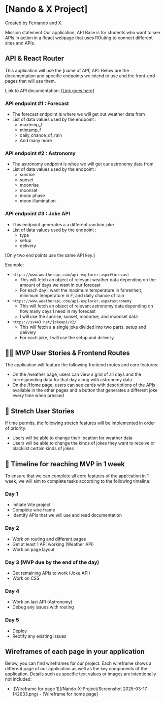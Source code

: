 # [Nando & X Project]

Created by Fernando and X.

Mission statement
Our application, API Base is for students  who want to see APIs in action in a React webpage that uses ROuting to connect different sites and APIs.

## API & React Router

This application will use the [name of API] API. Below are the documentation and specific endpoints we intend to use and the front-end pages that will use them.

Link to API documentation: [\[Link goes here\]](https://www.weatherapi.com/docs/)

### API endpoint #1 : Forecast

- The forecast endpoint is where we will get out weather data from
- List of data values used by the endpoint :
  - maxtemp_f
  - mintemp_f
  - daily_chance_of_rain
  - And many more

### API endpoint #2 : Astronomy

- The astronomy endpoint is whee we will get our astronomy data from
- List of data values used by the endpoint :
  - sunrise
  - sunset
  - moonrise
  - moonset
  - moon phase
  - moon illumination

### API endpoint #3 : Joke API

- This endpoint generates a a different random joke
- List of data values used by the endpoint :
  - type
  - setup
  - delivery

[Only two end points use the same API key.]

Example:

- `https://www.weatherapi.com/api-explorer.aspx#forecast`
  - This will fetch an object of relevant weather data depending on the amount of days we want in our forecast
  - For each day I want the maximum temperature in fahrenheit, minimum temperature in F, and daily chance of rain
- `https://www.weatherapi.com/api-explorer.aspx#astronomy`
  - This will fetch an object of relevant astronomy data depending on how many days I need in my forecast
  - I will use the sunrise, sunset, moonrise, and moonset data
- `https://sv443.net/jokeapi/v2/`
  - This will fetch a a single joke divided into two parts: setup and delivery
  - For each joke, I will use the setup and delivery

## 👩‍💻 MVP User Stories & Frontend Routes

The application will feature the following frontend routes and core features:

- On the /weather page, users can view a grid of all days and the corresponding data for that day along with astronomy data
- On the /Home page, users can see cards with descriptions of the APIs available in the other pages and a button that generates a different joke every time when pressed

## 🤔 Stretch User Stories

If time permits, the following stretch features will be implemented in order of priority:

- Users will be able to change their location for weather data
- Users will be able to change the kinds of jokes they want to receive or blacklist certain kinds of jokes

## 📆 Timeline for reaching MVP in 1 week

To ensure that we can complete all core features of the application in 1 week, we will aim to complete tasks according to the following timeline:

### Day 1

- Initiate Vite project
- Complete wire frame
- Identify APIs that we will use and read documentation

### Day 2

- Work on routing and different pages
- Get at least 1 API working (Weather API)
- Work on page layout

### Day 3 (MVP due by the end of the day)

- Get remaining APIs to work (Joke API)
- Work on CSS

### Day 4
- Work on last API (Astronomy)
- Debug any issues with routing

### Day 5
- Deploy
- Rectify any existing issues

## Wireframes of each page in your application
Below, you can find wireframes for our project. Each wireframe shows a different page of our application as well as the key components of the application. Details such as specific text values or images are intentionally not included:

- ![Wireframe for page 1](/Nando-X-Project/Screenshot 2025-03-17 142633.png) - [Wireframe for home page]
